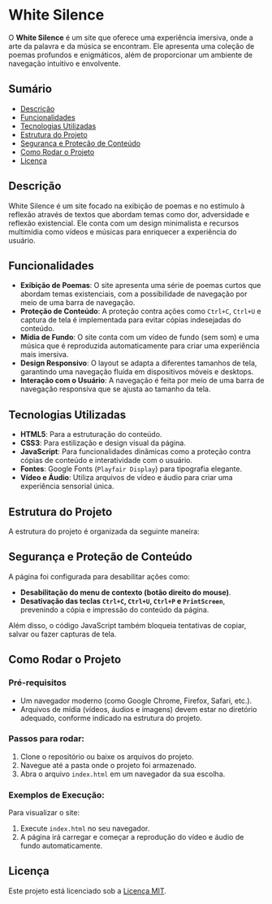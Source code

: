 # White Silence

O **White Silence** é um site que oferece uma experiência imersiva, onde a arte da palavra e da música se encontram. Ele apresenta uma coleção de poemas profundos e enigmáticos, além de proporcionar um ambiente de navegação intuitivo e envolvente.

## Sumário

- [Descrição](#descrição)
- [Funcionalidades](#funcionalidades)
- [Tecnologias Utilizadas](#tecnologias-utilizadas)
- [Estrutura do Projeto](#estrutura-do-projeto)
- [Segurança e Proteção de Conteúdo](#segurança-e-proteção-de-conteúdo)
- [Como Rodar o Projeto](#como-rodar-o-projeto)
- [Licença](#licença)

## Descrição

White Silence é um site focado na exibição de poemas e no estímulo à reflexão através de textos que abordam temas como dor, adversidade e reflexão existencial. Ele conta com um design minimalista e recursos multimídia como vídeos e músicas para enriquecer a experiência do usuário.

## Funcionalidades

- **Exibição de Poemas**: O site apresenta uma série de poemas curtos que abordam temas existenciais, com a possibilidade de navegação por meio de uma barra de navegação.
- **Proteção de Conteúdo**: A proteção contra ações como `Ctrl+C`, `Ctrl+U` e captura de tela é implementada para evitar cópias indesejadas do conteúdo.
- **Mídia de Fundo**: O site conta com um vídeo de fundo (sem som) e uma música que é reproduzida automaticamente para criar uma experiência mais imersiva.
- **Design Responsivo**: O layout se adapta a diferentes tamanhos de tela, garantindo uma navegação fluída em dispositivos móveis e desktops.
- **Interação com o Usuário**: A navegação é feita por meio de uma barra de navegação responsiva que se ajusta ao tamanho da tela.

## Tecnologias Utilizadas

- **HTML5**: Para a estruturação do conteúdo.
- **CSS3**: Para estilização e design visual da página.
- **JavaScript**: Para funcionalidades dinâmicas como a proteção contra cópias de conteúdo e interatividade com o usuário.
- **Fontes**: Google Fonts (`Playfair Display`) para tipografia elegante.
- **Vídeo e Áudio**: Utiliza arquivos de vídeo e áudio para criar uma experiência sensorial única.

## Estrutura do Projeto

A estrutura do projeto é organizada da seguinte maneira:



## Segurança e Proteção de Conteúdo

A página foi configurada para desabilitar ações como:

- **Desabilitação do menu de contexto (botão direito do mouse)**.
- **Desativação das teclas `Ctrl+C`, `Ctrl+U`, `Ctrl+P` e `PrintScreen`**, prevenindo a cópia e impressão do conteúdo da página.

Além disso, o código JavaScript também bloqueia tentativas de copiar, salvar ou fazer capturas de tela.

## Como Rodar o Projeto

### Pré-requisitos

- Um navegador moderno (como Google Chrome, Firefox, Safari, etc.).
- Arquivos de mídia (vídeos, áudios e imagens) devem estar no diretório adequado, conforme indicado na estrutura do projeto.

### Passos para rodar:

1. Clone o repositório ou baixe os arquivos do projeto.
2. Navegue até a pasta onde o projeto foi armazenado.
3. Abra o arquivo `index.html` em um navegador da sua escolha.

### Exemplos de Execução:

Para visualizar o site:

1. Execute `index.html` no seu navegador.
2. A página irá carregar e começar a reprodução do vídeo e áudio de fundo automaticamente.

## Licença

Este projeto está licenciado sob a [Licença MIT](LICENSE).

